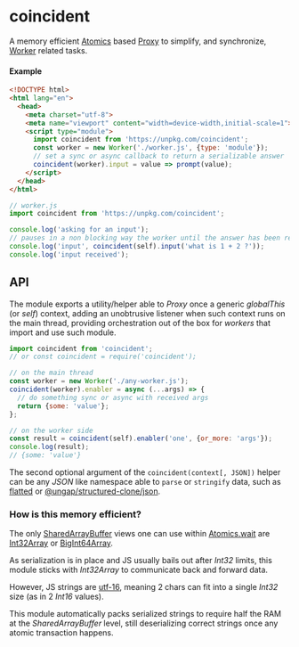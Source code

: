 # coincident

A memory efficient [Atomics](https://developer.mozilla.org/en-US/docs/Web/JavaScript/Reference/Global_Objects/Atomics) based [Proxy](https://developer.mozilla.org/en-US/docs/Web/JavaScript/Reference/Global_Objects/Proxy) to simplify, and synchronize, [Worker](https://developer.mozilla.org/en-US/docs/Web/API/Worker) related tasks.

#### Example

```html
<!DOCTYPE html>
<html lang="en">
  <head>
    <meta charset="utf-8">
    <meta name="viewport" content="width=device-width,initial-scale=1">
    <script type="module">
      import coincident from 'https://unpkg.com/coincident';
      const worker = new Worker('./worker.js', {type: 'module'});
      // set a sync or async callback to return a serializable answer
      coincident(worker).input = value => prompt(value);
    </script>
  </head>
</html>
```

```js
// worker.js
import coincident from 'https://unpkg.com/coincident';

console.log('asking for an input');
// pauses in a non blocking way the worker until the answer has been received
console.log('input', coincident(self).input('what is 1 + 2 ?'));
console.log('input received');
```

## API

The module exports a utility/helper able to *Proxy* once a generic *globalThis* (or *self*) context, adding an unobtrusive listener when such context runs on the main thread, providing orchestration out of the box for *workers* that import and use such module.

```js
import coincident from 'coincident';
// or const coincident = require('coincident');

// on the main thread
const worker = new Worker('./any-worker.js');
coincident(worker).enabler = async (...args) => {
  // do something sync or async with received args
  return {some: 'value'};
};

// on the worker side
const result = coincident(self).enabler('one', {or_more: 'args'});
console.log(result);
// {some: 'value'}
```

The second optional argument of the `coincident(context[, JSON])` helper can be any *JSON* like namespace able to `parse` or `stringify` data, such as [flatted](https://www.npmjs.com/package/flatted) or [@ungap/structured-clone/json](https://github.com/ungap/structured-clone/#tojson).


### How is this memory efficient?

The only [SharedArrayBuffer](https://developer.mozilla.org/en-US/docs/Web/JavaScript/Reference/Global_Objects/SharedArrayBuffer) views one can use within [Atomics.wait](https://developer.mozilla.org/en-US/docs/Web/JavaScript/Reference/Global_Objects/Atomics/wait#parameters) are [Int32Array](https://developer.mozilla.org/en-US/docs/Web/JavaScript/Reference/Global_Objects/Int32Array) or [BigInt64Array](https://developer.mozilla.org/en-US/docs/Web/JavaScript/Reference/Global_Objects/BigInt64Array).

As serialization is in place and JS usually bails out after *Int32* limits, this module sticks with *Int32Array* to communicate back and forward data.

However, JS strings are [utf-16](https://developer.mozilla.org/en-US/docs/Web/JavaScript/Reference/Global_Objects/String/charCodeAt), meaning 2 chars can fit into a single *Int32* size (as in 2 *Int16* values).

This module automatically packs serialized strings to require half the RAM at the *SharedArrayBuffer* level, still deserializing correct strings once any atomic transaction happens.
